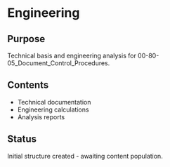 # Engineering

## Purpose
Technical basis and engineering analysis for 00-80-05_Document_Control_Procedures.

## Contents
- Technical documentation
- Engineering calculations
- Analysis reports

## Status
Initial structure created - awaiting content population.

